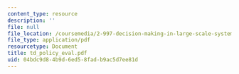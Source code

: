 ```yaml
---
content_type: resource
description: ''
file: null
file_location: /coursemedia/2-997-decision-making-in-large-scale-systems-spring-2004/04bdc9d84b9d6ed58fadb9ac5d7ee81d_td_policy_eval.pdf
file_type: application/pdf
resourcetype: Document
title: td_policy_eval.pdf
uid: 04bdc9d8-4b9d-6ed5-8fad-b9ac5d7ee81d
---
```

